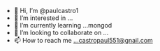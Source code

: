 - 👋 Hi, I’m @paulcastro1
- 👀 I’m interested in ...
- 🌱 I’m currently learning ...mongod
- 💞️ I’m looking to collaborate on ...
- 📫 How to reach me ...castropaul551@gnail.com

<!---
paulcastro1/paulcastro1 is a ✨ special ✨ repository because its `README.md` (this file) appears on your GitHub profile.
You can click the Preview link to take a look at your changes.
--->
